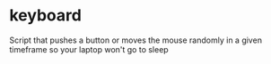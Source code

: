 # keyboard
Script that pushes a button or moves the mouse randomly in a given timeframe so your laptop won't go to sleep
